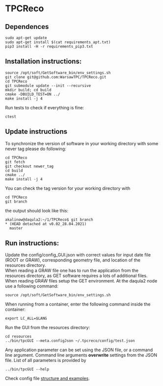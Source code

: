 # TPCReco

## Dependences

```Shell
sudo apt-get update
sudo apt-get install $(cat requirements_apt.txt)
pip3 install -H -r requirements_pip3.txt
```

## Installation instructions:

```Shell
source /opt/soft/GetSoftware_bin/env_settings.sh
git clone git@github.com:WarsawTPC/TPCReco.git
cd TPCReco
git submodule update --init --recursive
mkdir build; cd build
cmake -DBUILD_TEST=ON ../
make install -j 4
```

Run tests to check if everything is fine:

```Shell
ctest
```

## Update instructions

To synchronize the version of software in your working directory with some never tag please do following:

```Shell
cd TPCReco
git fetch
git checkout newer_tag
cd build
cmake ../
make install -j 4
```

You can check the tag version for your working directory with

```Shell
cd TPCReco
git branch
```

the output should look like this:

```Shell
akalinow@daqula2:~/1/TPCReco$ git branch
* (HEAD detached at v0.02_28.04.2021)
  master
```

## Run instructions:

Update the  config/config_GUI.json with correct values for input date file (ROOT or GRAW), corresponding geometry file, and location of the resources directory.  
When reading a GRAW file one has to run the application from the resources directory, as GET software requires a lots of additional files.  
When reading GRAW files setup the GET environment. At the daqula2 node use a following command:

```Shell
source /opt/soft/GetSoftware_bin/env_settings.sh
```
When running from a container, enter the following command inside the container:
```Shell
export LC_ALL=$LANG
```

Run the GUI from the resources directory:

```Shell 
cd resources
../bin/tpcGUI --meta.configJson ~/.tpcreco/config/test.json
```

Any application parameter can be set using the JSON file, or a command line argument. Command line arguments **overwrite** settings from the JSON file.
List of all parameters is provided by

```Shell
../bin/tpcGUI --help
```

Check config file [structure and examples](Utilities/README.md). 

